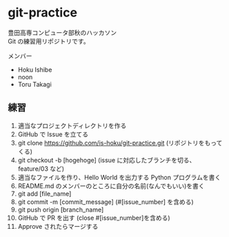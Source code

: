 # git-practice

豊田高専コンピュータ部秋のハッカソン  
Git の練習用リポジトリです。

メンバー  
- Hoku Ishibe
- noon
- Toru Takagi

## 練習
1. 適当なプロジェクトディレクトリを作る
2. GitHub で Issue を立てる
3. git clone https://github.com/is-hoku/git-practice.git (リポジトリをもってくる)
4. git checkout -b [hogehoge] (issue に対応したブランチを切る、feature/03 など)
5. 適当なファイルを作り、Hello World を出力する Python プログラムを書く
6. README.md のメンバーのところに自分の名前(なんでもいい)を書く
7. git add [file_name]
8. git commit -m [commit_message] (#[issue_number] を含める)
9. git push origin [branch_name]
10. GitHub で PR を出す (close #[issue_number]を含める)
11. Approve されたらマージする

